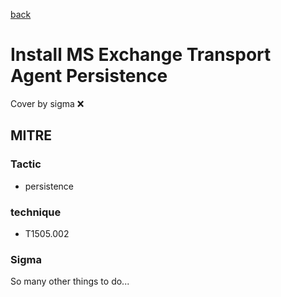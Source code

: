 [back](../index.md)
# Install MS Exchange Transport Agent Persistence
Cover by sigma :x: 

## MITRE
### Tactic
  - persistence

### technique
  - T1505.002

### Sigma

 So many other things to do...
